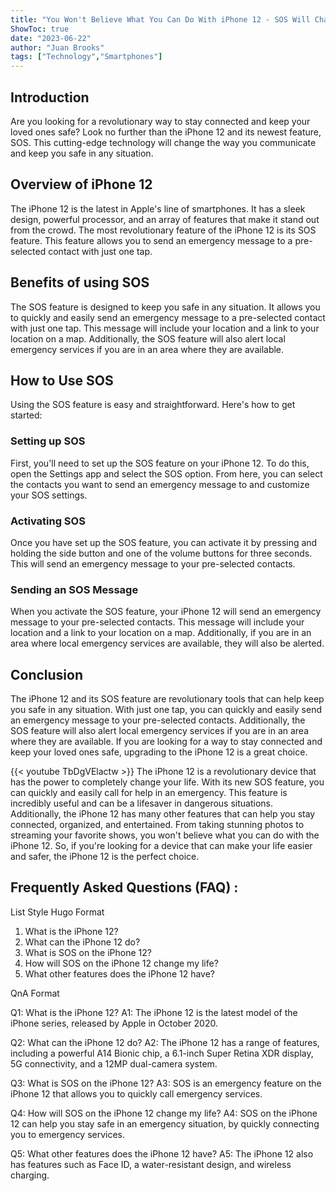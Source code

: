 ```yaml
---
title: "You Won't Believe What You Can Do With iPhone 12 - SOS Will Change Your Life!"
ShowToc: true 
date: "2023-06-22"
author: "Juan Brooks" 
tags: ["Technology","Smartphones"]
---
```

## Introduction 
Are you looking for a revolutionary way to stay connected and keep your loved ones safe? Look no further than the iPhone 12 and its newest feature, SOS. This cutting-edge technology will change the way you communicate and keep you safe in any situation. 

## Overview of iPhone 12
The iPhone 12 is the latest in Apple's line of smartphones. It has a sleek design, powerful processor, and an array of features that make it stand out from the crowd. The most revolutionary feature of the iPhone 12 is its SOS feature. This feature allows you to send an emergency message to a pre-selected contact with just one tap. 

## Benefits of using SOS
The SOS feature is designed to keep you safe in any situation. It allows you to quickly and easily send an emergency message to a pre-selected contact with just one tap. This message will include your location and a link to your location on a map. Additionally, the SOS feature will also alert local emergency services if you are in an area where they are available. 

## How to Use SOS
Using the SOS feature is easy and straightforward. Here's how to get started: 

### Setting up SOS
First, you'll need to set up the SOS feature on your iPhone 12. To do this, open the Settings app and select the SOS option. From here, you can select the contacts you want to send an emergency message to and customize your SOS settings. 

### Activating SOS
Once you have set up the SOS feature, you can activate it by pressing and holding the side button and one of the volume buttons for three seconds. This will send an emergency message to your pre-selected contacts. 

### Sending an SOS Message
When you activate the SOS feature, your iPhone 12 will send an emergency message to your pre-selected contacts. This message will include your location and a link to your location on a map. Additionally, if you are in an area where local emergency services are available, they will also be alerted. 

## Conclusion 
The iPhone 12 and its SOS feature are revolutionary tools that can help keep you safe in any situation. With just one tap, you can quickly and easily send an emergency message to your pre-selected contacts. Additionally, the SOS feature will also alert local emergency services if you are in an area where they are available. If you are looking for a way to stay connected and keep your loved ones safe, upgrading to the iPhone 12 is a great choice.

{{< youtube TbDgVElactw >}} 
The iPhone 12 is a revolutionary device that has the power to completely change your life. With its new SOS feature, you can quickly and easily call for help in an emergency. This feature is incredibly useful and can be a lifesaver in dangerous situations. Additionally, the iPhone 12 has many other features that can help you stay connected, organized, and entertained. From taking stunning photos to streaming your favorite shows, you won't believe what you can do with the iPhone 12. So, if you're looking for a device that can make your life easier and safer, the iPhone 12 is the perfect choice.

## Frequently Asked Questions (FAQ) :
List Style Hugo Format

1. What is the iPhone 12?
2. What can the iPhone 12 do?
3. What is SOS on the iPhone 12?
4. How will SOS on the iPhone 12 change my life?
5. What other features does the iPhone 12 have?

QnA Format

Q1: What is the iPhone 12?
A1: The iPhone 12 is the latest model of the iPhone series, released by Apple in October 2020.

Q2: What can the iPhone 12 do?
A2: The iPhone 12 has a range of features, including a powerful A14 Bionic chip, a 6.1-inch Super Retina XDR display, 5G connectivity, and a 12MP dual-camera system.

Q3: What is SOS on the iPhone 12?
A3: SOS is an emergency feature on the iPhone 12 that allows you to quickly call emergency services.

Q4: How will SOS on the iPhone 12 change my life?
A4: SOS on the iPhone 12 can help you stay safe in an emergency situation, by quickly connecting you to emergency services.

Q5: What other features does the iPhone 12 have?
A5: The iPhone 12 also has features such as Face ID, a water-resistant design, and wireless charging.


